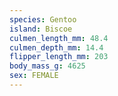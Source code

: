 ```yaml
---
species: Gentoo
island: Biscoe
culmen_length_mm: 48.4
culmen_depth_mm: 14.4
flipper_length_mm: 203
body_mass_g: 4625
sex: FEMALE
---
```

